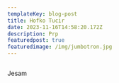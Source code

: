```yaml
---
templateKey: blog-post
title: Hofko Tucir
date: 2023-11-16T14:58:20.172Z
description: Prp
featuredpost: true
featuredimage: /img/jumbotron.jpg
---
```

![]()

J﻿esam